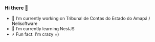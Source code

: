 ### Hi there 👋
- 🔭 I’m currently working on Tribunal de Contas do Estado do Amapá / Nelisoftware
- 🌱 I’m currently learning NestJS
- ⚡ Fun fact: I'm crazy =)


<!--
**nelispereira/nelispereira** is a ✨ _special_ ✨ repository because its `README.md` (this file) appears on your GitHub profile.

Here are some ideas to get you started:

- 🔭 I’m currently working on ...
- 🌱 I’m currently learning ...
- 👯 I’m looking to collaborate on ...
- 🤔 I’m looking for help with ...
- 💬 Ask me about ...
- 📫 How to reach me: ...
- 😄 Pronouns: ...
- ⚡ Fun fact: ...
-->

